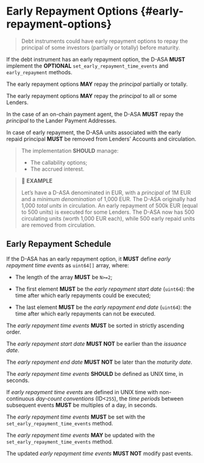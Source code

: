 # Early Repayment Options {#early-repayment-options}

> Debt instruments could have early repayment options to repay the principal of
> some investors (partially or totally) before maturity.

If the debt instrument has an early repayment option, the D-ASA **MUST** implement
the **OPTIONAL** `set_early_repayment_time_events` and `early_repayment` methods.

The early repayment options **MAY** repay the *principal* partially or totally.

The early repayment options **MAY** repay the *principal* to all or some Lenders.

In the case of an on-chain payment agent, the D-ASA **MUST** repay the *principal*
to the Lander Payment Addresses.

In case of early repayment, the D-ASA units associated with the early repaid principal
**MUST** be removed from Lenders’ Accounts and circulation.

> The implementation **SHOULD** manage:
>
> - The callability options;
> - The accrued interest.

> 📎 **EXAMPLE**
>
> Let’s have a D-ASA denominated in EUR, with a *principal* of 1M EUR and a *minimum
> denomination* of 1,000 EUR. The D-ASA originally had 1,000 *total units* in circulation.
> An early repayment of 500k EUR (equal to 500 units) is executed for some Lenders.
> The D-ASA now has 500 circulating units (worth 1,000 EUR each), while 500 early
> repaid units are removed from circulation.

## Early Repayment Schedule

If the D-ASA has an early repayment option, it **MUST** define *early repayment
time events* as `uint64[]` array, where:

- The length of the array **MUST** be `N>=2`;

- The first element **MUST** be the *early repayment start date* (`uint64`): the
time after which early repayments could be executed;

- The last element **MUST** be the *early repayment end date* (`uint64`): the time
after which early repayments can not be executed.

The *early repayment time events* **MUST** be sorted in strictly ascending order.

The *early repayment start date* **MUST NOT** be earlier than the *issuance date*.

The *early repayment end date* **MUST NOT** be later than the *maturity date*.

The *early repayment time events* **SHOULD** be defined as UNIX time, in seconds.

If *early repayment time events* are defined in UNIX time with non-continuous *day-count
conventions* (ID<`255`), the *time periods* between subsequent events **MUST**
be multiples of a day, in seconds.

The *early repayment time events* **MUST** be set with the `set_early_repayment_time_events`
method.

The *early repayment time events* **MAY** be updated with the `set_early_repayment_time_events`
method.

The updated *early repayment time events* **MUST NOT** modify past events.

